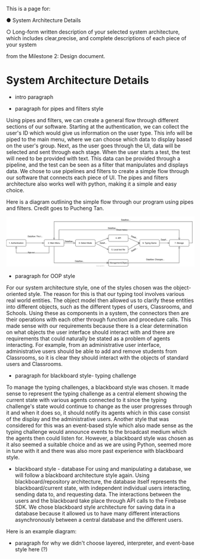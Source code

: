 This is a page for:

● System Architecture Details

○ Long-form written description of your selected system architecture, which  includes clear,precise, and complete descriptions of ​each piece​ of your system

from the Milestone 2: Design document.

# System Architecture Details

- intro paragraph

- paragraph for pipes and filters style

Using pipes and filters, we can create a general flow through different sections of our software. Starting at the authentication, we can collect the user's ID which would give us information on the user type. This info will be piped to the main menu, where we can choose which data to display based on the user's group. Next, as the user goes through the UI, data will be selected and sent through each stage. When the user starts a test, the test will need to be provided with text. This data can be provided through a pipeline, and the test can be seen as a filter that manipulates and displays data. We chose to use pipelines and filters to create a simple flow through our software that connects each piece of UI. The pipes and filters architecture also works well with python, making it a simple and easy choice.

Here is a diagram outlining the simple flow through our program using pipes and filters. Credit goes to Pucheng Tan.

![draft.svg](uploads/6fc2b551bd084990f24b9476fc54d4d0/draft.svg)

- paragraph for OOP style

For our system architecture style, one of the styles chosen was the object-oriented style. The reason for this is that our typing tool involves various real world entities. The object model then allowed us to clarify these entities into different objects, such as the different types of users, Classrooms, and Schools. Using these as components in a system, the connectors then are their operations with each other through function and procedure calls. This made sense with our requirements because there is a clear determination on what objects the user interface should interact with and there are requirements that could naturally be stated as a problem of agents interacting. For example, from an administrative user interface, administrative users should be able to add and remove students from Classrooms, so it is clear they should interact with the objects of standard users and Classrooms.

- paragraph for blackboard style- typing challenge

To manage the typing challenges, a blackboard style was chosen. It made sense to represent the typing challenge as a central element showing the current state with various agents connected to it since the typing challenge's state would continue to change as the user progresses through it and when it does so, it should notify its agents which in this case consist of the display and the administrative users. Another style that was considered for this was an event-based style which also made sense as the typing challenge would announce events to the broadcast medium which the agents then could listen for. However, a blackboard style was chosen as it also seemed a suitable choice and as we are using Python, seemed more in tune with it and there was also more past experience with blackboard style.

- blackboard style - database
For using and manipulating a database, we will follow a blackboard architecture style again. Using blackboard/repository architecture, the database itself represents the blackboard/current state, with independent individual users interacting, sending data to, and requesting data. The interactions between the users and the blackboard take place through API calls to the Firebase SDK. We chose blackboard style architecture for saving data in a database because it allowed us to have many different interactions asynchronously between a central database and the different users.

Here is an example diagram:

- paragraph for why we didn't choose layered, interpreter, and event-base style here (?)
